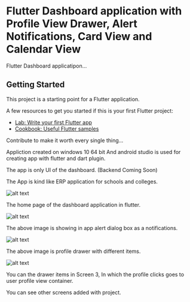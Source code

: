 # Flutter Dashboard application with Profile View Drawer, Alert Notifications, Card View and Calendar View

Flutter Dashboard applicatipon...

## Getting Started

This project is a starting point for a Flutter application.

A few resources to get you started if this is your first Flutter project:

- [Lab: Write your first Flutter app](https://flutter.dev/docs/get-started/codelab)
- [Cookbook: Useful Flutter samples](https://flutter.dev/docs/cookbook)

Contribute to make it worth every single thing...

Appliction created on windows 10 64 bit And android studio is used for creating app with flutter and dart plugin.

The app is only UI of the dashboard.
(Backend Coming Soon)

The App is kind like ERP application for schools and colleges.

![alt text](https://github.com/mohitagrawal939/Flutter-dashboard-application/blob/master/Screen%201.jpg)

The home page of the dashboard application in flutter.


![alt text](https://github.com/mohitagrawal939/Flutter-dashboard-application/blob/master/Screen%202.jpg)

The above image is showing in app alert dialog box as a notifications.



![alt text](https://github.com/mohitagrawal939/Flutter-dashboard-application/blob/master/Screen%203.jpg)

The above image is profile drawer with different items.

![alt text](https://github.com/mohitagrawal939/Flutter-dashboard-application/blob/master/Screen%204.jpg)

You can the drawer items in Screen 3, In which the profile clicks goes to user profile view container.



You can see other screens added with project.

